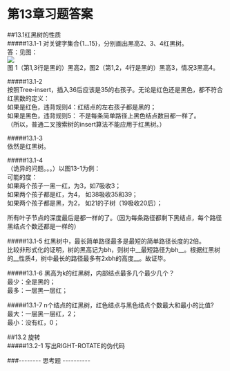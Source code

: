 第13章习题答案
=
##13.1红黑树的性质  
#####13.1-1 对关键字集合{1...15}，分别画出黑高2、3、4红黑树。  
答：见图：  
![](https://github.com/zhuxiuwei/CLRS/blob/master/Images/13.1-1.png)  
图 1（第1,3行是黑的）黑高2，图2（第1,2，4行是黑的）黑高3，情况3黑高4。  

#####13.1-2  
按照Tree-insert，插入36后应该是35的右孩子。无论是红色还是黑色，都不符合红黑数的定义：  
如果是红色，违背规则4：红结点的左右孩子都是黑的；  
如果是黑色，违背规则5： 不是每条简单路径上黑色结点数目都一样了。  
（所以，普通二叉搜索树的insert算法不能应用于红黑树。）  

#####13.1-3  
依然是红黑树。  

#####13.1-4  
（诡异的问题。。。）以图13-1为例：  
可能的度：  
如果两个孩子一黑一红，为3，如7吸收3；  
如果两个孩子都是红，为4， 如38吸收35和39；  
如果两个孩子都是黑，为2， 如21的子树（19吸收20后）；  

所有叶子节点的深度最后是都一样的了。（因为每条路径都剩下黑结点，每个路径黑结点个数还都是一样的）  

#####13.1-5 红黑树中，最长简单路径最多是最短的简单路径长度的2倍。  
比较非形式化的证明，树的黑高记为bh，则树中__最短路径为bh__。根据红黑树的__性质4，树中最长的路径最多有2xbh的高度__。故证毕。  

#####13.1-6 黑高为k的红黑树，内部结点最多几个最少几个？  
最少：全是黑的；  
最多：一层黑一层红；  

#####13.1-7 n个结点的红黑树，红色结点与黑色结点个数最大和最小的比值?  
最大：一层黑一层红，2；  
最小：没有红，0；  

##13.2 旋转  
#####13.2-1 写出RIGHT-ROTATE的伪代码  


###-------- 思考题 ----------  